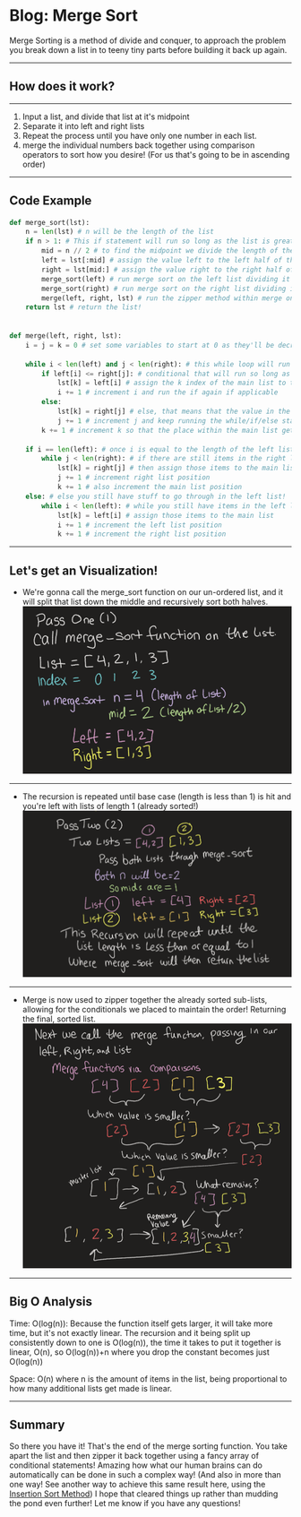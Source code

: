 # Blog: Merge Sort

Merge Sorting is a method of divide and conquer, to approach the problem you break down a list in to teeny tiny parts before building it back up again.

___

## How does it work?

___

1. Input a list, and divide that list at it's midpoint
2. Separate it into left and right lists
3. Repeat the process until you have only one number in each list.
4. merge the individual numbers back together using comparison operators to sort how you desire! (For us that's going to be in ascending order)

___

## Code Example

```python
def merge_sort(lst):
    n = len(lst) # n will be the length of the list
    if n > 1: # This if statement will run so long as the list is greater than 1 in length
        mid = n // 2 # to find the midpoint we divide the length of the list in half giving us a way to divide the given
        left = lst[:mid] # assign the value left to the left half of the list dividing at the mid point
        right = lst[mid:] # assign the value right to the right half of the list dividing at the mid point
        merge_sort(left) # run merge sort on the left list dividing it further
        merge_sort(right) # run merge sort on the right list dividing it further
        merge(left, right, lst) # run the zipper method within merge on the left, the right, and a list
    return lst # return the list!


def merge(left, right, lst):
    i = j = k = 0 # set some variables to start at 0 as they'll be decremented accordingly to break us out of loops depending on lengths of the lists being passed into the function

    while i < len(left) and j < len(right): # this while loop will run as long as the length of left and length of right are greater than i and j (starting at 0 and incrementing up within the function)
        if left[i] <= right[j]: # conditional that will run so long as the value at left index i is less than or equal to the value at right index j
            lst[k] = left[i] # assign the k index of the main list to the left value at index i (the lesser of the two)
            i += 1 # increment i and run the if again if applicable
        else:
            lst[k] = right[j] # else, that means that the value in the right list is greater than the value in the left list, so assign the value at index k of the main list to the right value (the lesser of the two!)
            j += 1 # increment j and keep running the while/if/else statements
        k += 1 # increment k so that the place within the main list gets incremented with each looparound!

    if i == len(left): # once i is equal to the length of the left list (you've reached the end of the list)
        while j < len(right): # if there are still items in the right list
            lst[k] = right[j] # then assign those items to the main list
            j += 1 # increment right list position
            k += 1 # also increment the main list position
    else: # else you still have stuff to go through in the left list!
        while i < len(left): # while you still have items in the left list
            lst[k] = left[i] # assign those items to the main list
            i += 1 # increment the left list position
            k += 1 # increment the right list position
```
___
## Let's get an Visualization!

* We're gonna call the merge_sort function on our un-ordered list, and it will split that list down the middle and recursively sort both halves.
![img1](merge_image1.png)
___

* The recursion is repeated until base case (length is less than 1) is hit and you're left with lists of length 1 (already sorted!)
![img2](merge_image2.png)
___

* Merge is now used to zipper together the already sorted sub-lists, allowing for the conditionals we placed to maintain the order! Returning the final, sorted list.
![img3](merge_image3.png)
___

## Big O Analysis

Time: O(log(n)): Because the function itself gets larger, it will take more time, but it's not exactly linear. The recursion and it being split up consistently down to one is O(log(n)), the time it takes to put it together is linear, O(n), so O(log(n))+n where you drop the constant becomes just O(log(n))

Space: O(n) where n is the amount of items in the list, being proportional to how many additional lists get made is linear.
___

## Summary

So there you have it! That's the end of the merge sorting function.
You take apart the list and then zipper it back together using a fancy array of conditional statements! Amazing how what our human brains can do automatically can be done in such a complex way! (And also in more than one way! See another way to achieve this same result here, using the [Insertion Sort Method](../insertion/BLOG.md))
I hope that cleared things up rather than mudding the pond even further! Let me know if you have any questions!

